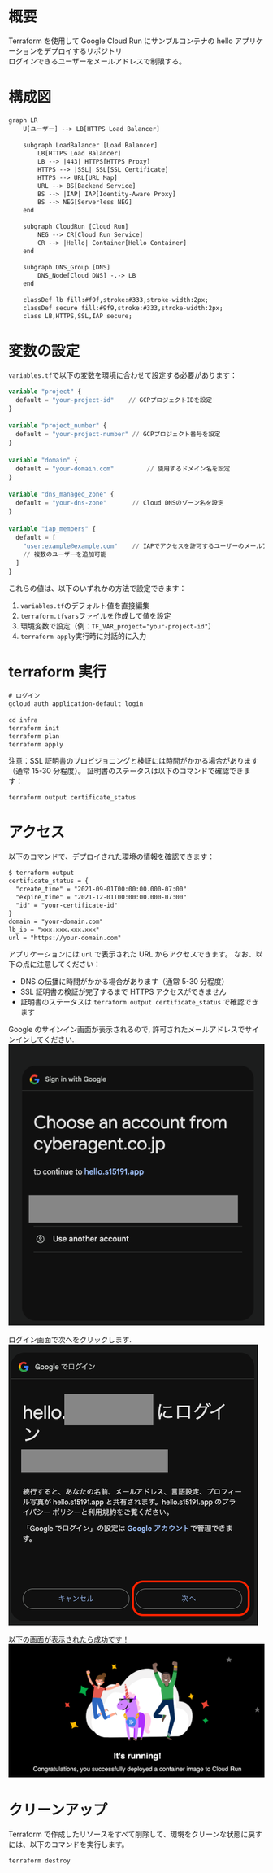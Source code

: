 # 概要

Terraform を使用して Google Cloud Run にサンプルコンテナの hello アプリケーションをデプロイするリポジトリ  
ログインできるユーザーをメールアドレスで制限する。

# 構成図

```mermaid
graph LR
    U[ユーザー] --> LB[HTTPS Load Balancer]

    subgraph LoadBalancer [Load Balancer]
        LB[HTTPS Load Balancer]
        LB --> |443| HTTPS[HTTPS Proxy]
        HTTPS --> |SSL| SSL[SSL Certificate]
        HTTPS --> URL[URL Map]
        URL --> BS[Backend Service]
        BS --> |IAP| IAP[Identity-Aware Proxy]
        BS --> NEG[Serverless NEG]
    end

    subgraph CloudRun [Cloud Run]
        NEG --> CR[Cloud Run Service]
        CR --> |Hello| Container[Hello Container]
    end

    subgraph DNS_Group [DNS]
        DNS_Node[Cloud DNS] -.-> LB
    end

    classDef lb fill:#f9f,stroke:#333,stroke-width:2px;
    classDef secure fill:#9f9,stroke:#333,stroke-width:2px;
    class LB,HTTPS,SSL,IAP secure;
```

# 変数の設定

`variables.tf`で以下の変数を環境に合わせて設定する必要があります：

```terraform
variable "project" {
  default = "your-project-id"    // GCPプロジェクトIDを設定
}

variable "project_number" {
  default = "your-project-number" // GCPプロジェクト番号を設定
}

variable "domain" {
  default = "your-domain.com"         // 使用するドメイン名を設定
}

variable "dns_managed_zone" {
  default = "your-dns-zone"       // Cloud DNSのゾーン名を設定
}

variable "iap_members" {
  default = [
    "user:example@example.com"    // IAPでアクセスを許可するユーザーのメールアドレスを設定
    // 複数のユーザーを追加可能
  ]
}
```

これらの値は、以下のいずれかの方法で設定できます：

1. `variables.tf`のデフォルト値を直接編集
2. `terraform.tfvars`ファイルを作成して値を設定
3. 環境変数で設定（例：`TF_VAR_project="your-project-id"`）
4. `terraform apply`実行時に対話的に入力

# terraform 実行

```shell
# ログイン
gcloud auth application-default login

cd infra
terraform init
terraform plan
terraform apply
```

注意：SSL 証明書のプロビジョニングと検証には時間がかかる場合があります（通常 15-30 分程度）。
証明書のステータスは以下のコマンドで確認できます：

```shell
terraform output certificate_status
```

# アクセス

以下のコマンドで、デプロイされた環境の情報を確認できます：

```shell
$ terraform output
certificate_status = {
  "create_time" = "2021-09-01T00:00:00.000-07:00"
  "expire_time" = "2021-12-01T00:00:00.000-07:00"
  "id" = "your-certificate-id"
}
domain = "your-domain.com"
lb_ip = "xxx.xxx.xxx.xxx"
url = "https://your-domain.com"
```

アプリケーションには `url` で表示された URL からアクセスできます。
なお、以下の点に注意してください：

- DNS の伝播に時間がかかる場合があります（通常 5-30 分程度）
- SSL 証明書の検証が完了するまで HTTPS アクセスができません
- 証明書のステータスは `terraform output certificate_status` で確認できます

Google のサインイン画面が表示されるので, 許可されたメールアドレスでサインインしてください.
![sign-in](sign-in.png)

ログイン画面で次へをクリックします.
![login](login.png)

以下の画面が表示されたら成功です！
![success](success.png)

# クリーンアップ

Terraform で作成したリソースをすべて削除して、環境をクリーンな状態に戻すには、以下のコマンドを実行します。

```shell
terraform destroy
```
